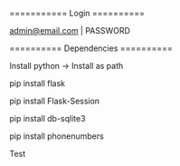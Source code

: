 =========== Login ==========

admin@email.com | PASSWORD


========== Dependencies ==========

Install python -> Install as path

pip install flask

pip install Flask-Session

pip install db-sqlite3

pip install phonenumbers

Test
